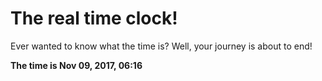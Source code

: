 # The real time clock!

Ever wanted to know what the time is? Well, your journey is about to end!

**The time is Nov 09, 2017, 06:16**